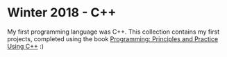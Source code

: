 # Winter 2018 - C++
My first programming language was C++. This collection contains my first projects, completed using the book [Programming: Principles and Practice Using C++](https://books.google.cz/books/about/%D0%9F%D1%80%D0%BE%D0%B3%D1%80%D0%B0%D0%BC%D0%BC%D0%B8%D1%80%D0%BE%D0%B2%D0%B0%D0%BD%D0%B8%D0%B5_%D0%BD%D0%B0_C+.html?id=QKvIDQAAQBAJ&amp;redir_esc=y) :)
